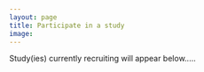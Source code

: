 ```yaml
---
layout: page
title: Participate in a study
image: 
---
```


Study(ies) currently recruiting will appear below.....